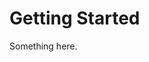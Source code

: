 [title]: # (Getting Started)
[tags]: # (XXX)
[priority]: # (6806)
# Getting Started
Something here.
